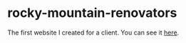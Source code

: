 # rocky-mountain-renovators

The first website I created for a client. You can see it [here](https://rockymountainrenovators.com/). 

